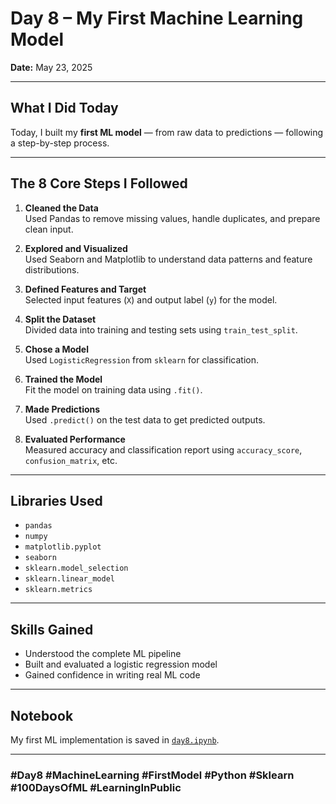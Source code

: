 # Day 8 – My First Machine Learning Model

**Date:** May 23, 2025

---

## What I Did Today

Today, I built my **first ML model** — from raw data to predictions — following a step-by-step process.

---

## The 8 Core Steps I Followed

1. **Cleaned the Data**  
   Used Pandas to remove missing values, handle duplicates, and prepare clean input.

2. **Explored and Visualized**  
   Used Seaborn and Matplotlib to understand data patterns and feature distributions.

3. **Defined Features and Target**  
   Selected input features (`X`) and output label (`y`) for the model.

4. **Split the Dataset**  
   Divided data into training and testing sets using `train_test_split`.

5. **Chose a Model**  
   Used `LogisticRegression` from `sklearn` for classification.

6. **Trained the Model**  
   Fit the model on training data using `.fit()`.

7. **Made Predictions**  
   Used `.predict()` on the test data to get predicted outputs.

8. **Evaluated Performance**  
   Measured accuracy and classification report using `accuracy_score`, `confusion_matrix`, etc.

---

## Libraries Used

- `pandas`  
- `numpy`  
- `matplotlib.pyplot`  
- `seaborn`  
- `sklearn.model_selection`  
- `sklearn.linear_model`  
- `sklearn.metrics`

---

## Skills Gained

- Understood the complete ML pipeline  
- Built and evaluated a logistic regression model  
- Gained confidence in writing real ML code

---

## Notebook

My first ML implementation is saved in [`day8.ipynb`](day08notes.ipynb).

---

### #Day8 #MachineLearning #FirstModel #Python #Sklearn #100DaysOfML #LearningInPublic
